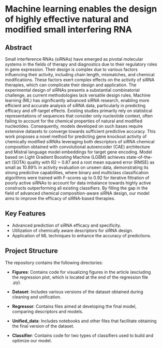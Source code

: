 # Machine learning enables the design of highly effective natural and modified small interfering RNA

## Abstract

Small interference RNAs (siRNAs) have emerged as pivotal molecular systems in the fields of therapy and diagnostics due to their regulatory roles in gene expression. Their design is complex due to various factors influencing their activity, including chain length, mismatches, and chemical modifications. These factors exert complex effects on the activity of siRNA therapies, which can complicate their design and application. The experimental design of siRNAs presents a substantial combinatorial challenge, as current methodologies lack versatile design rules. Machine learning (ML) has significantly advanced siRNA research, enabling more efficient and accurate analysis of siRNA data, particularly in predicting efficacy and off-target effects. Existing studies primarily rely on statistical representations of sequences that consider only nucleotide context, often failing to account for the chemical properties of natural and modified nucleotides. Consequently, models developed on such bases require extensive datasets to converge towards sufficient predictive accuracy. 
This work proposes a novel method for predicting gene knockout activity of chemically modified siRNAs leveraging both descriptors of siRNA chemical composition obtained with convolutional autoencoder (CAE) architecture and Mistral language model embeddings for target gene encoding. Model based on Light Gradient Boosting Machine (LGBM) achieves state-of-the-art (SOTA) quality with R2 = 0.87 and a root mean squared error (RMSE) as small as 10.89% in activity evaluation on unseen data, demonstrating its strong predictive capabilities, where binary and multiclass classification algorithms were trained with F-scores up to 0.92 for iterative filtration of poorly active siRNAs to account for data imbalance towards highly active constructs outperforming all existing classifiers. By filling the gap in the field of advanced chemical composition-aware siRNA design, our model aims to improve the efficacy of siRNA-based therapies.

## Key Features

- Advanced prediction of siRNA efficacy and specificity.
- Utilization of chemically aware descriptors for siRNA design.
- Application of ML techniques to enhance the accuracy of predictions.

## Project Structure

The repository contains the following directories:

- **Figures**: Contains code for visualizing figures in the article (excluding the regression plot, which is located at the end of the regression file .py).
  
- **Dataset**: Includes various versions of the dataset obtained during cleaning and unification.

- **Regressor**: Contains files aimed at developing the final model, comparing descriptors and models.

- **Unified_data**: Includes notebooks and other files that facilitate obtaining the final version of the dataset.

- **Classifier**: Contains code for two types of classifiers used to build and optimize our model.
 
